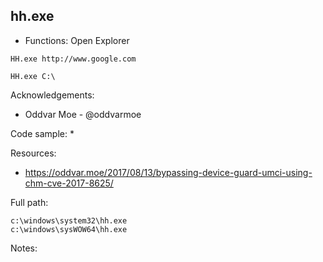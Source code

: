 ## hh.exe

* Functions: Open Explorer

```
HH.exe http://www.google.com      

HH.exe C:\    
```

Acknowledgements:
* Oddvar Moe - @oddvarmoe

Code sample:
* 

Resources:
* https://oddvar.moe/2017/08/13/bypassing-device-guard-umci-using-chm-cve-2017-8625/

Full path:
```
c:\windows\system32\hh.exe
c:\windows\sysWOW64\hh.exe
```

Notes:



 
